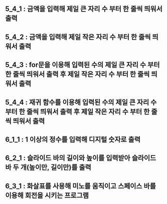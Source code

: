 ## 5_4_1 : 금액을 입력해 제일 큰 자리 수 부터 한 줄씩 띄워서 출력
## 5_4_2 : 금액을 입력해 제일 작은 자리 수 부터 한 줄씩 띄워서 출력
## 5_4_3 : for문을 이용해 입력된 수의 제일 큰 자리 수 부터 한 줄씩 띄워서 출력 후 제일 작은 자리 수 부터 한 줄씩 띄워서 출력
## 5_4_4 : 재귀 함수를 이용해 입력된 수의 제일 큰 자리 수 부터 한 줄씩 띄워서 출력 후 제일 작은 자리 수 부터 한 줄씩 띄워서 출력
## 6_1_1 : 1 이상의 정수를 입력해 디지털 숫자로 출력
## 6_2_1 : 슬라이드 바의 길이와 높이를 입력받아 슬라이드 바 두 개(높이만, 길이만)를 출력
## 6_3_1 : 화살표를 사용해 미노를 움직이고 스페이스 바를 이용해 회전을 시키는 프로그램

## 

